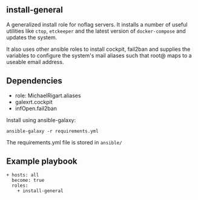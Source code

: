 install-general
---

A generalized install role for noflag servers. It installs a number of useful utilities like `ctop`, `etckeeper` and the latest version of `docker-compose` and updates the system.

It also uses other ansible roles to install cockpit, fail2ban and supplies the variables to configure the system's mail aliases such that root@ maps to a useable email address.

Dependencies
---
  - role: MichaelRigart.aliases
  - galexrt.cockpit
  - infOpen.fail2ban

Install using ansible-galaxy:

    ansible-galaxy -r requirements.yml

The requirements.yml file is stored in `ansible/`

Example playbook
---

    + hosts: all
      become: true
      roles:
        + install-general